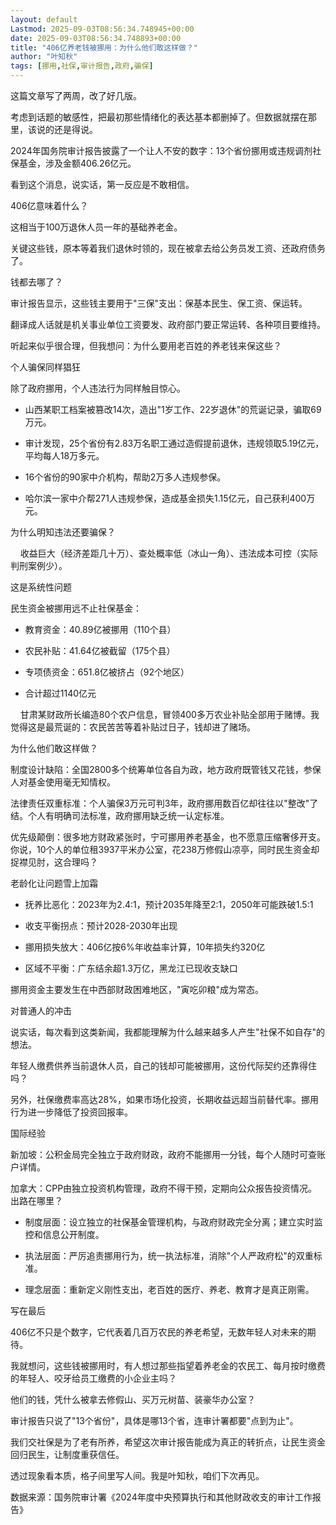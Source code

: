 ```yaml
---
layout: default
Lastmod: 2025-09-03T08:56:34.748945+00:00
date: 2025-09-03T08:56:34.748893+00:00
title: "406亿养老钱被挪用：为什么他们敢这样做？"
author: "叶知秋"
tags: [挪用,社保,审计报告,政府,骗保]
---
```


这篇文章写了两周，改了好几版。

考虑到话题的敏感性，把最初那些情绪化的表达基本都删掉了。但数据就摆在那里，该说的还是得说。

2024年国务院审计报告披露了一个让人不安的数字：13个省份挪用或违规调剂社保基金，涉及金额406.26亿元。

看到这个消息，说实话，第一反应是不敢相信。

406亿意味着什么？

这相当于100万退休人员一年的基础养老金。

关键这些钱，原本等着我们退休时领的，现在被拿去给公务员发工资、还政府债务了。

钱都去哪了？

审计报告显示，这些钱主要用于"三保"支出：保基本民生、保工资、保运转。

翻译成人话就是机关事业单位工资要发、政府部门要正常运转、各种项目要维持。

听起来似乎很合理，但我想问：为什么要用老百姓的养老钱来保这些？

个人骗保同样猖狂

除了政府挪用，个人违法行为同样触目惊心。

*   山西某职工档案被篡改14次，造出"1岁工作、22岁退休"的荒诞记录，骗取69万元。
    
*   审计发现，25个省份有2.83万名职工通过造假提前退休，违规领取5.19亿元，平均每人18万多元。
    
*   16个省份的90家中介机构，帮助2万多人违规参保。
    
*   哈尔滨一家中介帮271人违规参保，造成基金损失1.15亿元，自己获利400万元。
    

为什么明知违法还要骗保？  

    收益巨大（经济差距几十万）、查处概率低（冰山一角）、违法成本可控（实际判刑案例少）。

这是系统性问题

民生资金被挪用远不止社保基金：

*   教育资金：40.89亿被挪用（110个县）  
    
*   农民补贴：41.64亿被截留（175个县）  
    
*   专项债资金：651.8亿被挤占（92个地区）  
    
*   合计超过1140亿元
    

    甘肃某财政所长编造80个农户信息，冒领400多万农业补贴全部用于赌博。我觉得这是最荒诞的：农民苦苦等着补贴过日子，钱却进了赌场。

为什么他们敢这样做？

制度设计缺陷：全国2800多个统筹单位各自为政，地方政府既管钱又花钱，参保人对基金使用毫无知情权。

法律责任双重标准：个人骗保3万元可判3年，政府挪用数百亿却往往以"整改"了结。个人有明确司法标准，政府挪用缺乏统一认定标准。

优先级颠倒：很多地方财政紧张时，宁可挪用养老基金，也不愿意压缩奢侈开支。你说，10个人的单位租3937平米办公室，花238万修假山凉亭，同时民生资金却捉襟见肘，这合理吗？

老龄化让问题雪上加霜

*   抚养比恶化：2023年为2.4:1，预计2035年降至2:1，2050年可能跌破1.5:1 
    
*   收支平衡拐点：预计2028-2030年出现  
    
*   挪用损失放大：406亿按6%年收益率计算，10年损失约320亿  
    
*   区域不平衡：广东结余超1.3万亿，黑龙江已现收支缺口
    

挪用资金主要发生在中西部财政困难地区，"寅吃卯粮"成为常态。

对普通人的冲击

说实话，每次看到这类新闻，我都能理解为什么越来越多人产生"社保不如自存"的想法。

年轻人缴费供养当前退休人员，自己的钱却可能被挪用，这份代际契约还靠得住吗？

另外，社保缴费率高达28%，如果市场化投资，长期收益远超当前替代率。挪用行为进一步降低了投资回报率。

国际经验

新加坡：公积金局完全独立于政府财政，政府不能挪用一分钱，每个人随时可查账户详情。

加拿大：CPP由独立投资机构管理，政府不得干预，定期向公众报告投资情况。出路在哪里？

*   制度层面：设立独立的社保基金管理机构，与政府财政完全分离；建立实时监控和信息公开制度。
    
*   执法层面：严厉追责挪用行为，统一执法标准，消除"个人严政府松"的双重标准。
    
*   理念层面：重新定义刚性支出，老百姓的医疗、养老、教育才是真正刚需。
    

写在最后

406亿不只是个数字，它代表着几百万农民的养老希望，无数年轻人对未来的期待。

我就想问，这些钱被挪用时，有人想过那些指望着养老金的农民工、每月按时缴费的年轻人、咬牙给员工缴费的小企业主吗？

他们的钱，凭什么被拿去修假山、买万元树苗、装豪华办公室？

审计报告只说了"13个省份"，具体是哪13个省，连审计署都要"点到为止"。

我们交社保是为了老有所养，希望这次审计报告能成为真正的转折点，让民生资金回归民生，让制度重获信任。

透过现象看本质，格子间里写人间。我是叶知秋，咱们下次再见。

数据来源：国务院审计署《2024年度中央预算执行和其他财政收支的审计工作报告》

